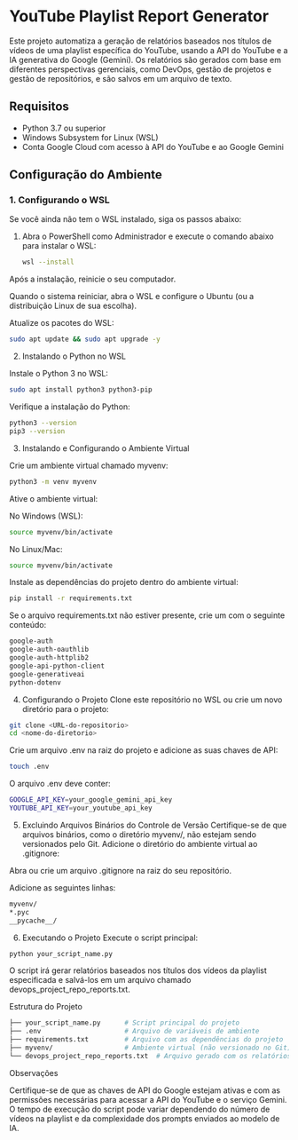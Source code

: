 # YouTube Playlist Report Generator

Este projeto automatiza a geração de relatórios baseados nos títulos de vídeos de uma playlist específica do YouTube, usando a API do YouTube e a IA generativa do Google (Gemini). Os relatórios são gerados com base em diferentes perspectivas gerenciais, como DevOps, gestão de projetos e gestão de repositórios, e são salvos em um arquivo de texto.

## Requisitos

- Python 3.7 ou superior
- Windows Subsystem for Linux (WSL)
- Conta Google Cloud com acesso à API do YouTube e ao Google Gemini

## Configuração do Ambiente

### 1. Configurando o WSL

Se você ainda não tem o WSL instalado, siga os passos abaixo:

1. Abra o PowerShell como Administrador e execute o comando abaixo para instalar o WSL:
   ```bash
   wsl --install
Após a instalação, reinicie o seu computador.

Quando o sistema reiniciar, abra o WSL e configure o Ubuntu (ou a distribuição Linux de sua escolha).

Atualize os pacotes do WSL:
```bash
sudo apt update && sudo apt upgrade -y
```


2. Instalando o Python no WSL
   
Instale o Python 3 no WSL:
```bash
sudo apt install python3 python3-pip
```
Verifique a instalação do Python:
```bash
python3 --version
pip3 --version
```
3. Instalando e Configurando o Ambiente Virtual
   
Crie um ambiente virtual chamado myvenv:
```bash
python3 -m venv myvenv
```
Ative o ambiente virtual:

No Windows (WSL):
```bash
source myvenv/bin/activate
```
No Linux/Mac:
```bash
source myvenv/bin/activate
```
Instale as dependências do projeto dentro do ambiente virtual:
```bash
pip install -r requirements.txt
```
Se o arquivo requirements.txt não estiver presente, crie um com o seguinte conteúdo:
```bash
google-auth
google-auth-oauthlib
google-auth-httplib2
google-api-python-client
google-generativeai
python-dotenv
```
4. Configurando o Projeto
Clone este repositório no WSL ou crie um novo diretório para o projeto:
```bash
git clone <URL-do-repositorio>
cd <nome-do-diretorio>
```
Crie um arquivo .env na raiz do projeto e adicione as suas chaves de API:
```bash
touch .env
```
O arquivo .env deve conter:
```bash
GOOGLE_API_KEY=your_google_gemini_api_key
YOUTUBE_API_KEY=your_youtube_api_key
```
5. Excluindo Arquivos Binários do Controle de Versão
Certifique-se de que arquivos binários, como o diretório myvenv/, não estejam sendo versionados pelo Git. Adicione o diretório do ambiente virtual ao .gitignore:

Abra ou crie um arquivo .gitignore na raiz do seu repositório.

Adicione as seguintes linhas:
```bash
myvenv/
*.pyc
__pycache__/
```
6. Executando o Projeto
Execute o script principal:
```bash
python your_script_name.py
```
O script irá gerar relatórios baseados nos títulos dos vídeos da playlist especificada e salvá-los em um arquivo chamado devops_project_repo_reports.txt.

Estrutura do Projeto
```bash
├── your_script_name.py      # Script principal do projeto
├── .env                     # Arquivo de variáveis de ambiente
├── requirements.txt         # Arquivo com as dependências do projeto
├── myvenv/                  # Ambiente virtual (não versionado no Git)
└── devops_project_repo_reports.txt  # Arquivo gerado com os relatórios (após execução)
```
Observações

Certifique-se de que as chaves de API do Google estejam ativas e com as permissões necessárias para acessar a API do YouTube e o serviço Gemini.
O tempo de execução do script pode variar dependendo do número de vídeos na playlist e da complexidade dos prompts enviados ao modelo de IA.
